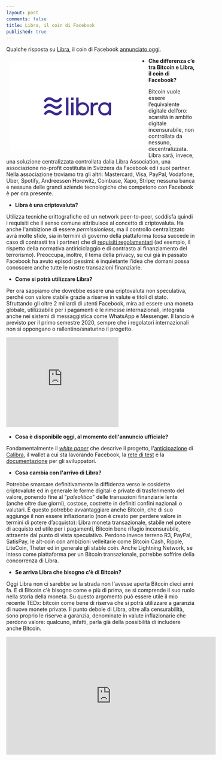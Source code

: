 ```yaml
---
layout: post
comments: false
title: Libra, il coin di Facebook
published: true
---
```


Qualche risposta su [Libra](https://libra.org),
il coin di Facebook
[annunciato oggi](https://libra.org/en-US/wp-content/uploads/sites/23/2019/06/IntroducingLibra_en_US.pdf).

<img src="/images/2019-06-18-libra.png" alt="Libra, il coin di Facebook" height="240" align="left" hspace="10" vspace="10" />

* **Che differenza c’è tra Bitcoin e Libra, il coin di Facebook?**

Bitcoin vuole essere l’equivalente digitale dell’oro:
scarsità in ambito digitale incensurabile,
non controllata da nessuno, decentralizzata.
Libra sarà, invece, una soluzione centralizzata
controllata dalla Libra Association,
una associazione no-profit costituita in Svizzera
da Facebook ed i suoi partner. Nella associazione
troviamo tra gli altri:
Mastercard, Visa, PayPal, Vodafone, Uber, Spotify,
Andreessen Horowitz, Coinbase, Xapo, Stripe;
nessuna banca e nessuna delle grandi aziende tecnologiche
che competono con Facebook è per ora presente.

* **Libra è una criptovaluta?**

Utilizza tecniche crittografiche ed
un network peer-to-peer,
soddisfa quindi i requisiti che il
senso comune attribuisce al concetto
di criptovaluta. Ha anche l'ambizione
di essere *permissionless*,
ma il controllo centralizzato
avrà molte sfide, sia in termini di
governo della piattaforma
(cosa succede in caso di contrasti tra i partner) che di
[requisiti regolamentari](https://libra.org/en-US/compliance-consumer-protection)
(ad esempio, il rispetto della normativa antiriciclaggio
e di contrasto al finanziamento del terrorismo).
Preoccupa, inoltre, il tema della privacy, su cui già in passato
Facebook ha avuto episodi pessimi: è inquietante l’idea che domani
possa conoscere anche tutte le nostre transazioni finanziarie.

* **Come si potrà utilizzare Libra?**

Per ora sappiamo che dovrebbe essere
una criptovaluta non speculativa,
perché con valore stabile grazie a
riserve in valute e titoli di stato.
Sfruttando gli oltre 2 miliardi di
utenti Facebook, mira ad essere una
moneta globale, utilizzabile per i
pagamenti e le rimesse internazionali,
integrata anche nei sistemi di
messaggistica come WhatsApp e
Messenger. Il lancio è previsto per
il primo semestre 2020, sempre che i
regolatori internazionali non si
oppongano o rallentino/snaturino il
progetto.

<iframe height="240" src="https://www.youtube.com/embed/nSUgmSc_SRs" frameborder="0" allow="accelerometer; autoplay; encrypted-media; gyroscope; picture-in-picture" allowfullscreen></iframe>

* **Cosa è disponibile oggi, al momento dell'annuncio ufficiale?**

Fondamentalmente il
[*white paper*](https://libra.org/en-US/white-paper/)
che descrive il progetto,
l'[anticipazione](https://newsroom.fb.com/news/2019/06/coming-in-2020-calibra/)
di [Calibra](https://calibra.com/), il wallet a cui sta lavorando Facebook,
la [rete di test](https://developers.libra.org/)
e la [documentazione](https://developers.libra.org/docs/welcome-to-libra)
per gli sviluppatori.

* **Cosa cambia con l'arrivo di Libra?**

Potrebbe smarcare definitivamente la
diffidenza verso le cosidette
criptovalute ed in generale le forme
digitali e private di trasferimento
del valore, ponendo fine al
"*paleolitico*" delle transazioni
finanziarie lente (anche oltre due
giorni), costose, costrette in
definiti confini nazionali o valutari.
E questo potrebbe avvantaggiare anche
Bitcoin, che di suo aggiunge il non
essere inflazionario (non è creato
per perdere valore in termini di
potere d’acquisto): Libra moneta
transazionale, stabile nel potere di
acquisto ed utile per i pagamenti,
Bitcoin bene rifugio incensurabile,
attraente dal punto di vista
speculativo.
Perdono invece terreno R3, PayPal,
SatisPay, le alt-coin con ambizioni
velleitarie come Bitcoin Cash, Ripple,
LiteCoin, Theter ed in generale
gli stable coin.
Anche Lightning Network, se inteso come piattaforma per un Bitcoin transazionale, potrebbe soffrire della concorrenza di Libra.

* **Se arriva Libra che bisogno c'è di Bitcoin?**

Oggi Libra non ci sarebbe se la
strada non l'avesse aperta Bitcoin
dieci anni fa.
E di Bitcoin c'è bisogno come e più
di prima, se si comprende il suo
ruolo nella storia della moneta. Su questo argomento può essere utile il mio recente TEDx: bitcoin come bene di riserva che si potrà utilizzare a garanzia di nuove monete private. Il punto debole di Libra, oltre alla censurabilità, sono proprio le riserve a garanzia, denominate in valute inflazionarie che perdono valore: qualcuno, infatti, parla già della possibilità di includere anche Bitcoin.

<iframe width="560" height="315" src="https://www.youtube.com/embed/3XRF9erlMmU" frameborder="0" allow="accelerometer; autoplay; encrypted-media; gyroscope; picture-in-picture" allowfullscreen></iframe>
